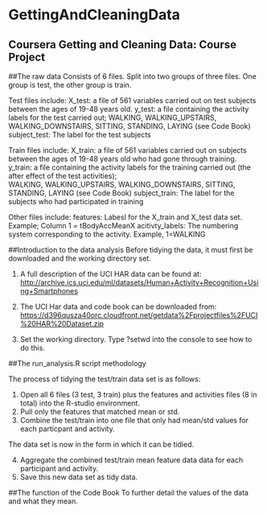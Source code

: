# GettingAndCleaningData
## Coursera Getting and Cleaning Data: Course Project


##The raw data
Consists of 6 files. Split into two groups of three files. One group is test, the other group is train. 

Test files include:
X_test: a file of 561 variables carried out on test subjects between the ages of 19-48 years old.
y_test: a file containing the activity labels for the test carried out; WALKING, WALKING_UPSTAIRS, WALKING_DOWNSTAIRS, SITTING, STANDING, LAYING (see Code Book)
subject_test: The label for the test subjects

Train files include:
X_train: a file of 561 variables carried out on subjects between the ages of 19-48 years old who had gone through training.
y_train: a file containing the activity labels for the training carried out (the after effect of the test activities);       
         WALKING, WALKING_UPSTAIRS, WALKING_DOWNSTAIRS, SITTING,  STANDING, LAYING (see Code Book)
subject_train: The label for the subjects who had participated in training

Other files include:
features: Labesl for the X_train and X_test data set. Example; Column 1 = tBodyAccMeanX
acitivty_labels: The numbering system corresponding to the activity. Example, 1=WALKING

##Introduction to the data analysis
Before tidying the data, it must first be downloaded and the working directory set.

1. A full description of the UCI HAR data can be found at: http://archive.ics.uci.edu/ml/datasets/Human+Activity+Recognition+Using+Smartphones

2. The UCI Har data and code book can be downloaded from:
https://d396qusza40orc.cloudfront.net/getdata%2Fprojectfiles%2FUCI%20HAR%20Dataset.zip 

3. Set the working directory. Type ?setwd into the console to see how to do this.


##The run_analysis.R script methodology

The process of tidying the test/train data set is as follows:

1. Open all 6 files (3 test, 3 train) plus the features and activities files (8 in total) into the R-studio environment.
2. Pull only the features that matched mean or std.
3. Combine the test/train into one file that only had mean/std values for each particpant and activity.

The data set is now in the form in which it can be tidied.

4. Aggregate the combined test/train mean feature data data for each participant and activity.
5. Save this new data set as tidy data.


##The function of the Code Book
To further detail the values of the data and what they mean.
